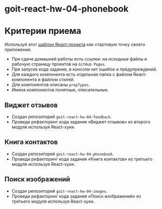 # goit-react-hw-04-phonebook

# Критерии приема

Используй этот
[шаблон React-проекта](https://github.com/goitacademy/react-homework-template#readme)
как стартовую точку своего приложения.

- При сдаче домашней работы есть ссылки: на исходные файлы и рабочую страницу
  проектов на `GitHub Pages`.
- При запуске кода задания, в консоли нет ошибок и предупреждений.
- Для каждого компонента есть отдельная папка с файлом React-компонента и файлом
  стилей.
- Для компонентов описаны `propTypes`.
- Имена компонентов понятные, описательные.

## Виджет отзывов

- Создан репозиторий `goit-react-hw-04-feedback`.
- Проведи рефакторинг кода задания «Виджет отзывов» из второго модуля используя
  React-хуки.

## Книга контактов

- Создан репозиторий `goit-react-hw-04-phonebook`.
- Проведи рефакторинг кода задания «Книга контактов» из третьего модуля
  используя React-хуки.

## Поиск изображений

- Создан репозиторий `goit-react-hw-04-images`.
- Проведи рефакторинг кода задания «Поиск изображений» из третьего модуля
  используя React-хуки.
